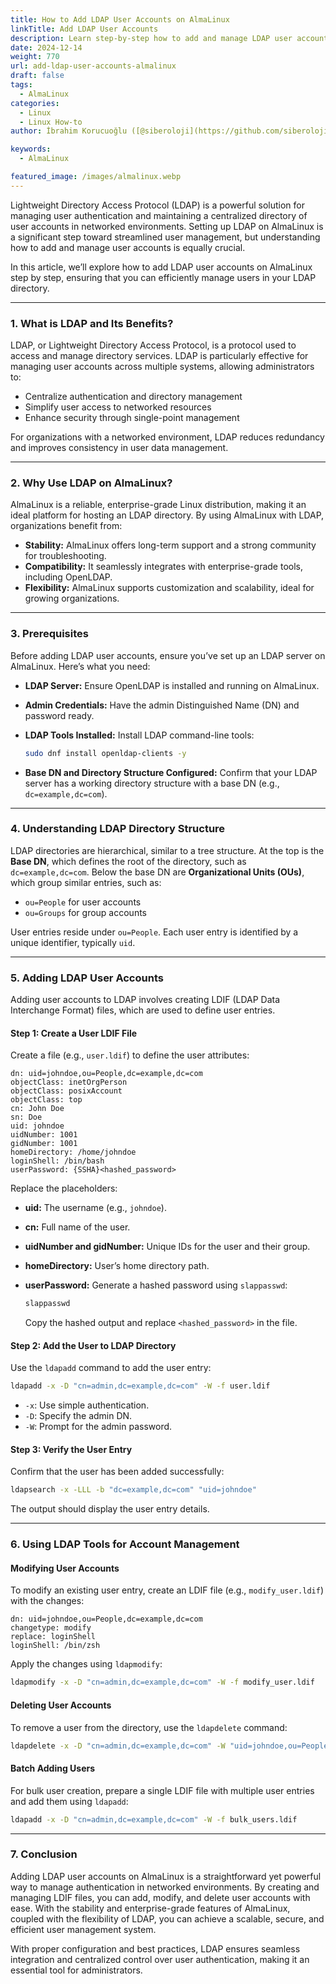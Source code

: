 ```yaml
---
title: How to Add LDAP User Accounts on AlmaLinux
linkTitle: Add LDAP User Accounts
description: Learn step-by-step how to add and manage LDAP user accounts on AlmaLinux. Follow this comprehensive guide to streamline user authentication and directory management.
date: 2024-12-14
weight: 770
url: add-ldap-user-accounts-almalinux
draft: false
tags:
  - AlmaLinux
categories:
  - Linux
  - Linux How-to
author: İbrahim Korucuoğlu ([@siberoloji](https://github.com/siberoloji))

keywords:
  - AlmaLinux

featured_image: /images/almalinux.webp
---
```

Lightweight Directory Access Protocol (LDAP) is a powerful solution for managing user authentication and maintaining a centralized directory of user accounts in networked environments. Setting up LDAP on AlmaLinux is a significant step toward streamlined user management, but understanding how to add and manage user accounts is equally crucial.

In this article, we’ll explore how to add LDAP user accounts on AlmaLinux step by step, ensuring that you can efficiently manage users in your LDAP directory.

---

### **1. What is LDAP and Its Benefits?**

LDAP, or Lightweight Directory Access Protocol, is a protocol used to access and manage directory services. LDAP is particularly effective for managing user accounts across multiple systems, allowing administrators to:

- Centralize authentication and directory management
- Simplify user access to networked resources
- Enhance security through single-point management

For organizations with a networked environment, LDAP reduces redundancy and improves consistency in user data management.

---

### **2. Why Use LDAP on AlmaLinux?**

AlmaLinux is a reliable, enterprise-grade Linux distribution, making it an ideal platform for hosting an LDAP directory. By using AlmaLinux with LDAP, organizations benefit from:

- **Stability:** AlmaLinux offers long-term support and a strong community for troubleshooting.
- **Compatibility:** It seamlessly integrates with enterprise-grade tools, including OpenLDAP.
- **Flexibility:** AlmaLinux supports customization and scalability, ideal for growing organizations.

---

### **3. Prerequisites**

Before adding LDAP user accounts, ensure you’ve set up an LDAP server on AlmaLinux. Here’s what you need:

- **LDAP Server:** Ensure OpenLDAP is installed and running on AlmaLinux.
- **Admin Credentials:** Have the admin Distinguished Name (DN) and password ready.
- **LDAP Tools Installed:** Install LDAP command-line tools:

  ```bash
  sudo dnf install openldap-clients -y
  ```

- **Base DN and Directory Structure Configured:** Confirm that your LDAP server has a working directory structure with a base DN (e.g., `dc=example,dc=com`).

---

### **4. Understanding LDAP Directory Structure**

LDAP directories are hierarchical, similar to a tree structure. At the top is the **Base DN**, which defines the root of the directory, such as `dc=example,dc=com`. Below the base DN are **Organizational Units (OUs)**, which group similar entries, such as:

- `ou=People` for user accounts
- `ou=Groups` for group accounts

User entries reside under `ou=People`. Each user entry is identified by a unique identifier, typically `uid`.

---

### **5. Adding LDAP User Accounts**

Adding user accounts to LDAP involves creating LDIF (LDAP Data Interchange Format) files, which are used to define user entries.

#### **Step 1: Create a User LDIF File**

Create a file (e.g., `user.ldif`) to define the user attributes:

```ldif
dn: uid=johndoe,ou=People,dc=example,dc=com
objectClass: inetOrgPerson
objectClass: posixAccount
objectClass: top
cn: John Doe
sn: Doe
uid: johndoe
uidNumber: 1001
gidNumber: 1001
homeDirectory: /home/johndoe
loginShell: /bin/bash
userPassword: {SSHA}<hashed_password>
```

Replace the placeholders:

- **uid:** The username (e.g., `johndoe`).
- **cn:** Full name of the user.
- **uidNumber and gidNumber:** Unique IDs for the user and their group.
- **homeDirectory:** User’s home directory path.
- **userPassword:** Generate a hashed password using `slappasswd`:

  ```bash
  slappasswd
  ```

  Copy the hashed output and replace `<hashed_password>` in the file.

#### **Step 2: Add the User to LDAP Directory**

Use the `ldapadd` command to add the user entry:

```bash
ldapadd -x -D "cn=admin,dc=example,dc=com" -W -f user.ldif
```

- `-x`: Use simple authentication.
- `-D`: Specify the admin DN.
- `-W`: Prompt for the admin password.

#### **Step 3: Verify the User Entry**

Confirm that the user has been added successfully:

```bash
ldapsearch -x -LLL -b "dc=example,dc=com" "uid=johndoe"
```

The output should display the user entry details.

---

### **6. Using LDAP Tools for Account Management**

#### **Modifying User Accounts**

To modify an existing user entry, create an LDIF file (e.g., `modify_user.ldif`) with the changes:

```ldif
dn: uid=johndoe,ou=People,dc=example,dc=com
changetype: modify
replace: loginShell
loginShell: /bin/zsh
```

Apply the changes using `ldapmodify`:

```bash
ldapmodify -x -D "cn=admin,dc=example,dc=com" -W -f modify_user.ldif
```

#### **Deleting User Accounts**

To remove a user from the directory, use the `ldapdelete` command:

```bash
ldapdelete -x -D "cn=admin,dc=example,dc=com" -W "uid=johndoe,ou=People,dc=example,dc=com"
```

#### **Batch Adding Users**

For bulk user creation, prepare a single LDIF file with multiple user entries and add them using `ldapadd`:

```bash
ldapadd -x -D "cn=admin,dc=example,dc=com" -W -f bulk_users.ldif
```

---

### **7. Conclusion**

Adding LDAP user accounts on AlmaLinux is a straightforward yet powerful way to manage authentication in networked environments. By creating and managing LDIF files, you can add, modify, and delete user accounts with ease. With the stability and enterprise-grade features of AlmaLinux, coupled with the flexibility of LDAP, you can achieve a scalable, secure, and efficient user management system.

With proper configuration and best practices, LDAP ensures seamless integration and centralized control over user authentication, making it an essential tool for administrators.

